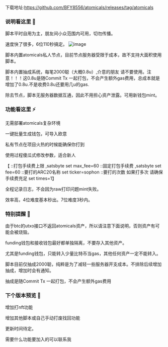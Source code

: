 下载地址:https://github.com/BFY8556/atomicals/releases/tag/atomicals

### 说明看这里 👋
脚本平时自用为主，朋友间小众范围内可用，切勿传播。

速度快了很多，6位110秒搞定。
![image](https://github.com/BFY8556/atomicals/assets/80470351/f47f5c51-675f-4327-ab02-216b9fdb2bcb)



脚本内置atomicals私人节点，目前节点服务器受限于成本，故不支持大面积使用脚本。


脚本内置抽成系统，每笔2000聪（大概0.8u）,介意的朋友 请不要使用。注意！！！这0.8u是随Commit Tx 一起打包，不会产生额外gas费用，总成本就是增加了0.8u.不是收费0.8u还要用几u的gas.


除去节点，脚本无服务器数据互通，因此不用担心资产泄露。可用新钱包mint。



### 功能看这里 ⚡
无需部署atomicals复杂环境


一键批量生成钱包，可导入欧意


私有节点在项目火热的时候能确保你打到


使用过程傻瓜式修改参数，适合新人

【
::打包手续费上限 ,satsbyte
set max_fee=60
::固定打包手续费 ,satsbyte
set fee=60
::要打的ARC20名称
set ticker=sophon
::要打的次数 如果打多次 请确保手续费充足
set times=1】

全程记录日志，不会因为raw打印问题mint失败。

效率高，4位难度基本秒出。7位难度3秒内。


### 特别提醒 🌱
由于btc的utxo接口不返回atomicals资产，所以请注意下面说明，否则资产有可能会被烧毁。

funding钱包和接收钱包最好都单独隔离，不要存入其他资产。

尤其是funding钱包，只能转入少量比特币当gas，其他任何资产一定不能转入。

脚本目前仅抽成2000聪，纯粹是为了减轻一些服务器开支成本。不排除后续增加抽成，增加时会有通知。

抽成是随Commit Tx 一起打包，不会产生额外gas费用



### 下个版本预览 🤔

增加打nft功能

增加其他脚本或自己手动打废找回功能


更新时间待定。


需要什么功能要加入的可以联系我
